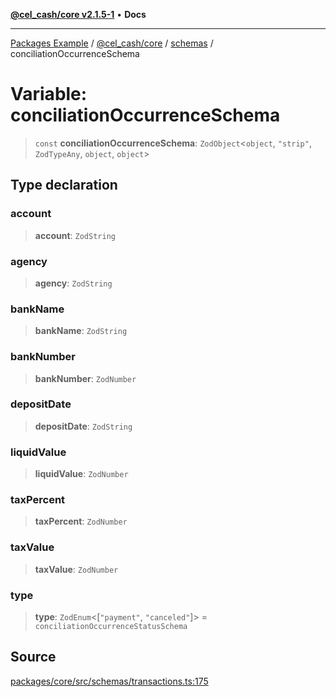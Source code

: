 [**@cel_cash/core v2.1.5-1**](../../README.md) • **Docs**

***

[Packages Example](../../../../README.md) / [@cel\_cash/core](../../README.md) / [schemas](../README.md) / conciliationOccurrenceSchema

# Variable: conciliationOccurrenceSchema

> `const` **conciliationOccurrenceSchema**: `ZodObject`\<`object`, `"strip"`, `ZodTypeAny`, `object`, `object`\>

## Type declaration

### account

> **account**: `ZodString`

### agency

> **agency**: `ZodString`

### bankName

> **bankName**: `ZodString`

### bankNumber

> **bankNumber**: `ZodNumber`

### depositDate

> **depositDate**: `ZodString`

### liquidValue

> **liquidValue**: `ZodNumber`

### taxPercent

> **taxPercent**: `ZodNumber`

### taxValue

> **taxValue**: `ZodNumber`

### type

> **type**: `ZodEnum`\<[`"payment"`, `"canceled"`]\> = `conciliationOccurrenceStatusSchema`

## Source

[packages/core/src/schemas/transactions.ts:175](https://github.com/Pyxlab/celcash/blob/a34e89ae69c9dcb41ba66226cb05c8c8b83b7cf4/packages/core/src/schemas/transactions.ts#L175)
